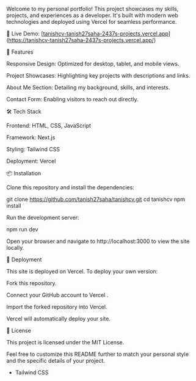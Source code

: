 Welcome to my personal portfolio! This project showcases my skills, projects, and experiences as a developer. It's built with modern web technologies and deployed using Vercel for seamless performance.

🔗 Live Demo: [[tanishcv-tanish27saha-2437s-projects.vercel.app](https://tanishcv-git-main-tanish27saha-2437s-projects.vercel.app?_vercel_share=JiqCAuk42Sunn6yEzeNMBt0Uqc6FRnsN)](https://tanishcv-tanish27saha-2437s-projects.vercel.app/)

🚀 Features

Responsive Design: Optimized for desktop, tablet, and mobile views.

Project Showcases: Highlighting key projects with descriptions and links.

About Me Section: Detailing my background, skills, and interests.

Contact Form: Enabling visitors to reach out directly.

🛠️ Tech Stack

Frontend: HTML, CSS, JavaScript

Framework: Next.js

Styling: Tailwind CSS

Deployment: Vercel

📦 Installation

Clone this repository and install the dependencies:

git clone https://github.com/tanish27saha/tanishcv.git
cd tanishcv
npm install


Run the development server:

npm run dev


Open your browser and navigate to http://localhost:3000 to view the site locally.

🚀 Deployment

This site is deployed on Vercel. To deploy your own version:

Fork this repository.

Connect your GitHub account to Vercel
.

Import the forked repository into Vercel.

Vercel will automatically deploy your site.

📝 License

This project is licensed under the MIT License.

Feel free to customize this README further to match your personal style and the specific details of your project.
- Tailwind CSS


